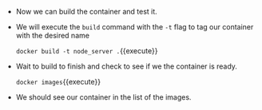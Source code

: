

- Now we can build the container and test it.
- We will execute the `build` command with the `-t` flag to tag our container with the desired name

    `docker build -t node_server .`{{execute}}

- Wait to build to finish and check to see if we the container is ready.

    `docker images`{{execute}}

- We should see our container in the list of the images. 


    